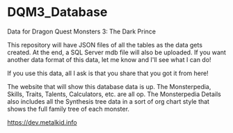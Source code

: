 # DQM3_Database
Data for Dragon Quest Monsters 3: The Dark Prince

This repository will have JSON files of all the tables as the data gets created. At the end, a SQL Server mdb file will also be uploaded. If you want another data format
of this data, let me know and I'll see what I can do!

If you use this data, all I ask is that you share that you got it from here!

The website that will show this database data is up. The Monsterpedia, Skills, Traits, Talents, Calculators, etc. are all op. The Monsterpedia Details also includes all the Synthesis tree data
in a sort of org chart style that shows the full family tree of each monster.

https://dev.metalkid.info

